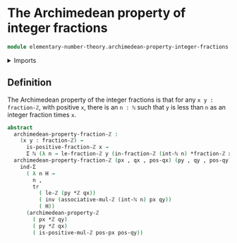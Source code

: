 # The Archimedean property of integer fractions

```agda
module elementary-number-theory.archimedean-property-integer-fractions where
```

<details><summary>Imports</summary>

```agda
open import elementary-number-theory.archimedean-property-integers
open import elementary-number-theory.integer-fractions
open import elementary-number-theory.integers
open import elementary-number-theory.multiplication-integer-fractions
open import elementary-number-theory.multiplication-integers
open import elementary-number-theory.multiplication-positive-and-negative-integers
open import elementary-number-theory.natural-numbers
open import elementary-number-theory.positive-integer-fractions
open import elementary-number-theory.strict-inequality-integer-fractions
open import elementary-number-theory.strict-inequality-integers

open import foundation.dependent-pair-types
open import foundation.identity-types
open import foundation.transport-along-identifications
```

</details>

## Definition

The Archimedean property of the integer fractions is that for any
`x y : fraction-ℤ`, with positive `x`, there is an `n : ℕ` such that
`y` is less than `n` as an integer fraction times `x`.

```agda
abstract
  archimedean-property-fraction-ℤ :
    (x y : fraction-ℤ) →
      is-positive-fraction-ℤ x →
      Σ ℕ (λ n → le-fraction-ℤ y (in-fraction-ℤ (int-ℕ n) *fraction-ℤ x))
  archimedean-property-fraction-ℤ (px , qx , pos-qx) (py , qy , pos-qy) pos-px =
    ind-Σ
      ( λ n H →
        n ,
        tr
          ( le-ℤ (py *ℤ qx))
          ( inv (associative-mul-ℤ (int-ℕ n) px qy))
          ( H))
      (archimedean-property-ℤ
        ( px *ℤ qy)
        ( py *ℤ qx)
        ( is-positive-mul-ℤ pos-px pos-qy))
```
